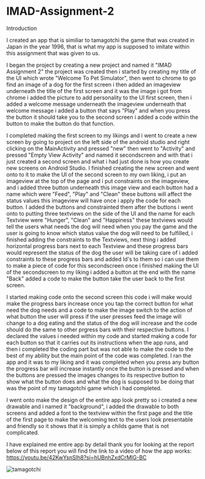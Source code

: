 # IMAD-Assignment-2
Introduction

I created an app that is similiar to tamagotchi the game that was created in Japan in the year 1996, that is what my app is supposed to imitate within this assignment that was given to us.

I began the project by creating a new project and named it "IMAD Assignment 2" the project was created then i started by creating my title of the UI which wrote 
"Welcome To Pet Simulator", then went to chrome to go find an image of a dog for the first screen i then added an imageview underneath the title of the first screen and it was the image i got from chrome i added the picture to add personality to the UI first screen, then i added a welcome message underneath the imageview underneath that welcome message i added a button that says "Play" and when you press the button it should take you to the second screen i added a code within the button to make the button do that function.

I completed making the first screen to my likings and i went to create a new screen by going to project on the left side of the android studio and right clicking on the MainActivity and pressed "new" then went to "Activity" and pressed "Empty View Activity" and named it secondscreen and with that i just created a second screen and what i had just done is how you create new screens on Android Studio. I finished creating the new screen and went onto to it to make the UI of the second screen to my own liking, i put an imageview at the top of the page and i put constraints on the imageview, and i added three button underneath this image view and each button had a name which were "Feed", "Play" and "Clean" these buttons will affect the status values this imageview will have once i apply the code for each button. I added the buttons and constrainted them after the buttons i went onto to putting three textviews on the side of the UI and the name for each Textview were "Hunger", "Clean" and "Happiness" these textviews would tell the users what needs the dog will need when you pay the game and the user is going to know which status value the dog will need to be fulfilled, i finished adding the constraints to the Textviews, next thing i added horizontal progress bars next to each Textview and these progress bars would represent the status of the dog the user will be taking care of i added constraints to these progress bars and added Id's to them so i can use them to make a piece of code for this secondscreen once i finished making the UI of the secondscreen to my liking i added a button at the end with the name "Back" added a code to make the button take the user back to the first screen.

I started making code onto the second screen this code i will make would make the progress bars increase once you tap the correct button for what need the dog needs and a code to make the image switch to the action of what button the user will press if the user presses feed the image will change to a dog eating and the status of the dog will increase and the code should do the same to other prgress bars with their respective buttons. I declared the values i needed within my code and started making a code for each button so that it carries out its instructions when the app runs, and then i completed the coding part but was not able to make the code to the best of my ability but the main point of the code was completed. I ran the app and it was to my liking and it was completed when you press any button the progress bar will increase instantly once the button is pressed and when the buttons are pressed the images changes to its respective button to show what the button does and what the dog is supposed to be doing that was the point of my tamagotchi game which i had completed.

I went onto make the design of the entire app look pretty so i created a new drawable and i named it "background", i added the drawable to both screens and added a font to the textview within the first page and the title of the first page to make the welcoming text to the users look presentable and friendly so it shows that it is simply a childs game that is not complicated.

I have explained me entire app by detail thank you for looking at the report below of this report you will find the link to a video of how the app works:
https://youtu.be/42KwYsnSIh8?si=hUBnhZxdCrMlG-BC

![tamagotchi](https://github.com/ST10447342/IMAD-Assignment-2/assets/164493170/09518d8b-8f17-482c-a3e2-caa5a51769d6)




